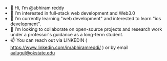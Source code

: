 - 👋 Hi, I’m @abhiram reddy
- 👀 I’m interested in full-stack web development and Web3.0
- 🌱 I’m currently learning "web development" and interested to learn "ios development".
- 💞️ I’m looking to collaborate on open-source projects and research work under a professor's guidance as a long-term student.
- 📫 You can reach out via LINKEDIN ( https://www.linkedin.com/in/abhiramreddi/ ) or by email aalugul@okstate.edu

<!---
abiredi/abiredi is a ✨ special ✨ repository because its `README.md` (this file) appears on your GitHub profile.
You can click the Preview link to take a look at your changes.
--->

